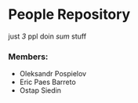 # People Repository
just *3* ppl doin *sum* stuff

### Members:

- Oleksandr Pospielov
- Eric Paes Barreto
- Ostap Siedin
